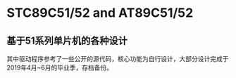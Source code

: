 # STC89C51/52 and AT89C51/52
## 基于51系列单片机的各种设计
其中驱动程序参考了一些公开的源代码，核心功能为自行设计，大部分设计完成于2019年4月~6月的毕业季，存档备份。
